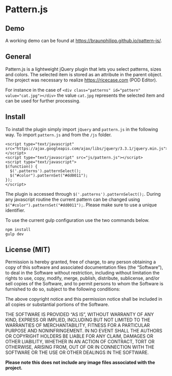 # Pattern.js

## Demo

A working demo can be found at https://braunphilipp.github.io/pattern-js/.


## General

Pattern.js is a lightweight jQuery plugin that lets you select patterns, sizes and colors.
The selected item is stored as an attribute in the parent object. The project
was necessary to realize https://ricecase.com (POD Editor).

For instance in the case of `<div class="patterns" id="pattern" value="cat.jpg"></div>` the value `cat.jpg` represents the selected item and can be used for further processing.


## Install

To install the plugin simply import `jQuery` and `pattern.js` in the following way. To
import `pattern.js` and from the `/js` folder.

```
<script type="text/javascript" src="https://ajax.googleapis.com/ajax/libs/jquery/3.3.1/jquery.min.js"></script>
<script type="text/javascript" src="js/pattern.js"></script>
<script type="text/javascript">
$(function() {
  $('.patterns').patternSelect();
  $("#color").patternSet("#dd0011");
});
</script>
```

The plugin is accessed through `$('.patterns').patternSelect();`. During any javascript
routine the current pattern can be changed using `$("#color").patternSet("#dd0011");`.
Please make sure to use a unique identifier.

To use the current gulp configuration use the two commands below.

```
npm install
gulp dev
```


## License (MIT)

Permission is hereby granted, free of charge, to any person obtaining a copy of this software and associated documentation files (the “Software”), to deal in the Software without restriction, including without limitation the rights to use, copy, modify, merge, publish, distribute, sublicense, and/or sell copies of the Software, and to permit persons to whom the Software is furnished to do so, subject to the following conditions:

The above copyright notice and this permission notice shall be included in all copies or substantial portions of the Software.

THE SOFTWARE IS PROVIDED “AS IS”, WITHOUT WARRANTY OF ANY KIND, EXPRESS OR IMPLIED, INCLUDING BUT NOT LIMITED TO THE WARRANTIES OF MERCHANTABILITY, FITNESS FOR A PARTICULAR PURPOSE AND NONINFRINGEMENT. IN NO EVENT SHALL THE AUTHORS OR COPYRIGHT HOLDERS BE LIABLE FOR ANY CLAIM, DAMAGES OR OTHER LIABILITY, WHETHER IN AN ACTION OF CONTRACT, TORT OR OTHERWISE, ARISING FROM, OUT OF OR IN CONNECTION WITH THE SOFTWARE OR THE USE OR OTHER DEALINGS IN THE SOFTWARE.

**Please note this does not include any image files associated with the project.**
